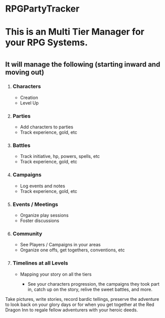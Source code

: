 # RPGPartyTracker
<h1>This is an Multi Tier Manager for your RPG Systems.<h1>

<h2>It will manage the following (starting inward and moving out)</h2>

<ol>
  <li>
    <h3>Characters</h3>
    <ul>
      <li>Creation</li>
      <li>Level Up</li>
    </ul>
  </li>
  <li>
    <h3>Parties</h3>
    <ul>
      <li>Add characters to parties</li>
      <li>Track experience, gold, etc</li>
    </ul>
  </li>
  <li>
    <h3>Battles</h3>
    <ul>
      <li>Track initiative, hp, powers, spells, etc</li>
      <li>Track experience, gold, etc</li>
    </ul>
  </li>
  <li>
    <h3>Campaigns</h3>
    <ul>
      <li>Log events and notes</li>
      <li>Track experience, gold, etc</li>
    </ul>
  </li>
  <li>
    <h3>Events / Meetings</h3>
    <ul>
      <li>Organize play sessions</li>
      <li>Foster discussions</li>
    </ul>
  </li>
  <li>
    <h3>Community</h3>
    <ul>
      <li>See Players / Campaigns in your areas</li>
      <li>Organize one offs, get togethers, conventions, etc</li>
    </ul>
  </li>
  <li>
    <h3>Timelines at all Levels</h3>
    <ul>
      <li>Mapping your story on all the tiers</li>
      <ul>
        <li>See your characters progression, the campaigns they took part in, catch up on the story, relive the sweet battles, and more.</li>
      </ul>
    </ul>
  </li>
</ol>

Take pictures, write stories, record bardic tellings, preserve the adventure to look back on your glory days or for when you get together at the Red Dragon Inn to regale fellow adventurers with your heroic deeds.
